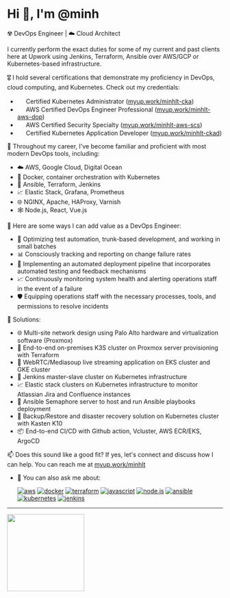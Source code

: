 # Hi 👋, I'm @minh

☢️ DevOps Engineer | ☁️ Cloud Architect

I currently perform the exact duties for some of my current and past clients here at Upwork using Jenkins, Terraform, Ansible over AWS/GCP or Kubernetes-based infrastructure.

🎖 I hold several certifications that demonstrate my proficiency in DevOps, cloud computing, and Kubernetes. Check out my credentials:

- <img src="https://images.credly.com/size/340x340/images/8b8ed108-e77d-4396-ac59-2504583b9d54/cka_from_cncfsite__281_29.png" width="16" height="16"/> Certified Kubernetes Administrator ([myup.work/minhlt-cka](https://myup.work/minhlt-cka))
- <img src="https://images.credly.com/size/340x340/images/bd31ef42-d460-493e-8503-39592aaf0458/image.png" width="16" height="16"/> AWS Certified DevOps Engineer Professional ([myup.work/minhlt-aws-dop](https://myup.work/minhlt-aws-dop))
- <img src="https://images.credly.com/size/340x340/images/53acdae5-d69f-4dda-b650-d02ed7a50dd7/image.png" width="16" height="16"/> AWS Certified Security Specialty ([myup.work/minhlt-aws-scs](https://myup.work/minhlt-aws-scs))
- <img src="https://images.credly.com/size/340x340/images/f88d800c-5261-45c6-9515-0458e31c3e16/ckad_from_cncfsite.png" width="16" height="16"/> Certified Kubernetes Application Developer ([myup.work/minhlt-ckad](https://myup.work/minhlt-ckad))

🧰 Throughout my career, I've become familiar and proficient with most modern DevOps tools, including:

- ☁️ AWS, Google Cloud, Digital Ocean
- 🐳 Docker, container orchestration with Kubernetes
- 🔧 Ansible, Terraform, Jenkins
- 📈 Elastic Stack, Grafana, Prometheus
- 🌐 NGINX, Apache, HAProxy, Varnish
- 🕸️ Node.js, React, Vue.js

🚀 Here are some ways I can add value as a DevOps Engineer:

- 🚀 Optimizing test automation, trunk-based development, and working in small batches
- 📊 Consciously tracking and reporting on change failure rates
- 🚀 Implementing an automated deployment pipeline that incorporates automated testing and feedback mechanisms
- 📈 Continuously monitoring system health and alerting operations staff in the event of a failure
- 🛡️ Equipping operations staff with the necessary processes, tools, and permissions to resolve incidents

🚀 Solutions:
- 🌐 Multi-site network design using Palo Alto hardware and virtualization software (Proxmox)
- 🚀 End-to-end on-premises K3S cluster on Proxmox server provisioning with Terraform
- 🎥 WebRTC/Mediasoup live streaming application on EKS cluster and GKE cluster
- 🔧 Jenkins master-slave cluster on Kubernetes infrastructure
- 📈 Elastic stack clusters on Kubernetes infrastructure to monitor Atlassian Jira and Confluence instances
- 🤖 Ansible Semaphore server to host and run Ansible playbooks deployment
- 💾 Backup/Restore and disaster recovery solution on Kubernetes cluster with Kasten K10
- 📦 End-to-end CI/CD with Github action, Vcluster, AWS ECR/EKS, ArgoCD

📫 Does this sound like a good fit? If yes, let's connect and discuss how I can help. You can reach me at [myup.work/minhlt](myup.work/minhlt)
- 💬 You can also ask me about:

  [![aws](https://img.shields.io/badge/-aws-orange?logo=amazonaws)](https://aws.amazon.com/)
  [![docker](https://img.shields.io/badge/-docker-blue?logo=docker)](https://docker.com/)
  [![terraform](https://img.shields.io/badge/-terraform-blueviolet?logo=terraform)](https://terraform.io/)
  [![javascript](https://img.shields.io/badge/-javascript-yellow?logo=javascript)](https://www.javascript.com/)
  [![node.js](https://img.shields.io/badge/-node.js-green?logo=nodedotjs)](https://www.nodejs.org/)
  [![ansible](https://img.shields.io/badge/-ansible-000000?logo=ansible)](https://www.ansible.com/)
  [![kubernetes](https://img.shields.io/badge/-kubernetes-326CE5?logo=kubernetes)](https://kubernetes.io/)
  [![jenkins](https://img.shields.io/badge/-jenkins-D24939?logo=jenkins)](https://www.jenkins.io/)

---

<div>
  <a href="https://github.com/opsdev91">
  <img height="180em" src="https://github-readme-stats.vercel.app/api/top-langs/?username=opsdev91&layout=compact&langs_count=6"/>
</div>
